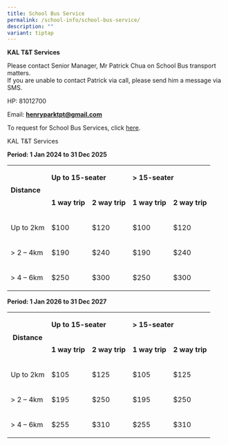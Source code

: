 ```yaml
---
title: School Bus Service
permalink: /school-info/school-bus-service/
description: ""
variant: tiptap
---
```

<p><strong>KAL T&amp;T Services</strong>
</p>
<p>Please contact Senior Manager, Mr Patrick Chua on School Bus transport
matters.
<br>If you are unable to contact Patrick via call, please send him a message
via SMS.</p>
<p>HP: 81012700</p>
<p>Email:&nbsp;<strong><a href="mailto:henryparktpt@gmail.com" rel="noopener noreferrer nofollow" target="_blank">henryparktpt@gmail.com</a></strong>
</p>
<p>To request for School Bus Services, click&nbsp;<a href="https://docs.google.com/forms/d/e/1FAIpQLSfl_2ZXbTrZyLcazI_xoTirGI2-eP3UJ7DMqut8grtO8rTiXg/viewform" rel="noopener noreferrer nofollow" target="_blank">here</a>.</p>
<p>KAL T&amp;T Services</p>
<p><strong>Period: 1 Jan 2024 to 31 Dec 2025</strong>
</p>
<table style="minWidth: 125px">
<colgroup>
<col>
<col>
<col>
<col>
<col>
</colgroup>
<tbody>
<tr>
<td rowspan="2" colspan="1">
<p><strong>Distance</strong>
</p>
</td>
<td rowspan="1" colspan="2">
<p><strong>Up to 15-seater</strong>
</p>
</td>
<td rowspan="1" colspan="2">
<p><strong>&gt; 15-seater</strong>
</p>
</td>
</tr>
<tr>
<td rowspan="1" colspan="1">
<p><strong>1 way trip</strong>
</p>
</td>
<td rowspan="1" colspan="1">
<p><strong>2 way trip</strong>
</p>
</td>
<td rowspan="1" colspan="1">
<p><strong>1 way trip</strong>
</p>
</td>
<td rowspan="1" colspan="1">
<p><strong>2 way trip</strong>
</p>
</td>
</tr>
<tr>
<td rowspan="1" colspan="1">
<p>Up to 2km</p>
</td>
<td rowspan="1" colspan="1">
<p>$100</p>
</td>
<td rowspan="1" colspan="1">
<p>$120</p>
</td>
<td rowspan="1" colspan="1">
<p>$100</p>
</td>
<td rowspan="1" colspan="1">
<p>$120</p>
</td>
</tr>
<tr>
<td rowspan="1" colspan="1">
<p>&gt; 2 – 4km</p>
</td>
<td rowspan="1" colspan="1">
<p>$190</p>
</td>
<td rowspan="1" colspan="1">
<p>$240</p>
</td>
<td rowspan="1" colspan="1">
<p>$190</p>
</td>
<td rowspan="1" colspan="1">
<p>$240</p>
</td>
</tr>
<tr>
<td rowspan="1" colspan="1">
<p>&gt; 4 – 6km</p>
</td>
<td rowspan="1" colspan="1">
<p>$250</p>
</td>
<td rowspan="1" colspan="1">
<p>$300</p>
</td>
<td rowspan="1" colspan="1">
<p>$250</p>
</td>
<td rowspan="1" colspan="1">
<p>$300</p>
</td>
</tr>
</tbody>
</table>
<p></p>
<p><strong>Period: 1 Jan 2026 to 31 Dec 2027</strong>
</p>
<table style="minWidth: 125px">
<colgroup>
<col>
<col>
<col>
<col>
<col>
</colgroup>
<tbody>
<tr>
<th rowspan="2" colspan="1">
<p><strong>Distance</strong>
</p>
</th>
<td rowspan="1" colspan="2">
<p><strong>Up to 15-seater</strong>
</p>
</td>
<td rowspan="1" colspan="2">
<p><strong>&gt; 15-seater</strong>
</p>
</td>
</tr>
<tr>
<td rowspan="1" colspan="1">
<p><strong>1 way trip</strong>
</p>
</td>
<td rowspan="1" colspan="1">
<p><strong>2 way trip</strong>
</p>
</td>
<td rowspan="1" colspan="1">
<p><strong>1 way trip</strong>
</p>
</td>
<td rowspan="1" colspan="1">
<p><strong>2 way trip</strong>
</p>
</td>
</tr>
<tr>
<td rowspan="1" colspan="1">
<p>Up to 2km</p>
</td>
<td rowspan="1" colspan="1">
<p>$105</p>
</td>
<td rowspan="1" colspan="1">
<p>$125</p>
</td>
<td rowspan="1" colspan="1">
<p>$105</p>
</td>
<td rowspan="1" colspan="1">
<p>$125</p>
</td>
</tr>
<tr>
<td rowspan="1" colspan="1">
<p>&gt; 2 – 4km</p>
</td>
<td rowspan="1" colspan="1">
<p>$195</p>
</td>
<td rowspan="1" colspan="1">
<p>$250</p>
</td>
<td rowspan="1" colspan="1">
<p>$195</p>
</td>
<td rowspan="1" colspan="1">
<p>$250</p>
</td>
</tr>
<tr>
<td rowspan="1" colspan="1">
<p>&gt; 4 – 6km</p>
</td>
<td rowspan="1" colspan="1">
<p>$255</p>
</td>
<td rowspan="1" colspan="1">
<p>$310</p>
</td>
<td rowspan="1" colspan="1">
<p>$255</p>
</td>
<td rowspan="1" colspan="1">
<p>$310</p>
</td>
</tr>
</tbody>
</table>
<p></p>
<p></p>